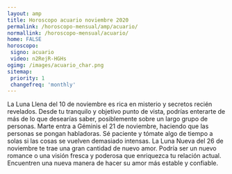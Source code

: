 ```yaml
---
layout: amp
title: Horoscopo acuario noviembre 2020 
permalink: /horoscopo-mensual/amp/acuario/
normallink: /horoscopo-mensual/acuario/
home: FALSE
horoscopo:
 signo: acuario
 video: n2RejR-HGHs
ogimg: /images/acuario_char.png
sitemap:
 priority: 1
 changefreq: 'monthly'
---
```



La Luna Llena del 10 de noviembre es rica en misterio y secretos recién revelados. Desde tu tranquilo y objetivo punto de vista, podrías enterarte de más de lo que desearías saber, posiblemente sobre un largo grupo de personas. Marte entra a Géminis el 21 de noviembre, haciendo que las personas se pongan habladoras. Sé paciente y tómate algo de tiempo a solas si las cosas se vuelven demasiado intensas. La Luna Nueva del 26 de noviembre te trae una gran cantidad de nuevo amor. Podría ser un nuevo romance o una visión fresca y poderosa que enriquezca tu relación actual. Encuentren una nueva manera de hacer su amor más estable y confiable.